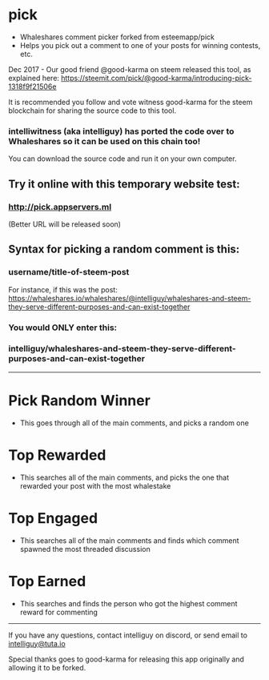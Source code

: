 # pick
- Whaleshares comment picker forked from esteemapp/pick
- Helps you pick out a comment to one of your posts for winning contests, etc.

Dec 2017 - Our good friend @good-karma on steem released this tool, as explained here:
https://steemit.com/pick/@good-karma/introducing-pick-1318f9f21506e

It is recommended you follow and vote witness good-karma for the steem blockchain for sharing the source code to this tool.

### intelliwitness (aka intelliguy) has ported the code over to Whaleshares so it can be used on this chain too!

You can download the source code and run it on your own computer.

## Try it online with this temporary website test:
### http://pick.appservers.ml

(Better URL will be released soon)

## Syntax for picking a random comment is this:
### username/title-of-steem-post

For instance, if this was the post:
https://whaleshares.io/whaleshares/@intelliguy/whaleshares-and-steem-they-serve-different-purposes-and-can-exist-together

### You would ONLY enter this:
### intelliguy/whaleshares-and-steem-they-serve-different-purposes-and-can-exist-together

___

# Pick Random Winner
- This goes through all of the main comments, and picks a random one

# Top Rewarded
- This searches all of the main comments, and picks the one that rewarded your post with the most whalestake

# Top Engaged
- This searches all of the main comments and finds which comment spawned the most threaded discussion

# Top Earned
- This searches and finds the person who got the highest comment reward for commenting

___

If you have any questions, contact intelliguy on discord, or send email to intelliguy@tuta.io

Special thanks goes to good-karma for releasing this app originally and allowing it to be forked.
